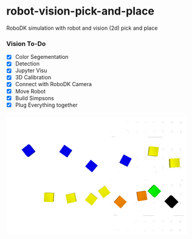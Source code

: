 # robot-vision-pick-and-place
RoboDK simulation with robot and vision (2d) pick and place

### Vision To-Do

- [x] Color Segementation
- [x] Detection
- [x] Jupyter Visu
- [x] 3D Calibration
- [x] Connect with RoboDK Camera
- [x] Move Robot
- [x] Build Simpsons
- [x] Plug Everything together 

###

![Logo](vision_visu_1_input.png)
